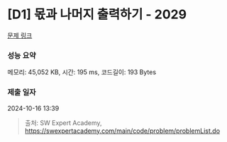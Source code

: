# [D1] 몫과 나머지 출력하기 - 2029 

[문제 링크](https://swexpertacademy.com/main/code/problem/problemDetail.do?contestProbId=AV5QGNvKAtEDFAUq) 

### 성능 요약

메모리: 45,052 KB, 시간: 195 ms, 코드길이: 193 Bytes

### 제출 일자

2024-10-16 13:39



> 출처: SW Expert Academy, https://swexpertacademy.com/main/code/problem/problemList.do